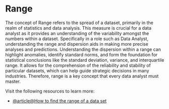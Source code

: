 # Range

The concept of Range refers to the spread of a dataset, primarily in the realm of statistics and data analysis. This measure is crucial for a data analyst as it provides an understanding of the variability amongst the numbers within a dataset. Specifically in a role such as Data Analyst, understanding the range and dispersion aids in making more precise analyses and predictions. Understanding the dispersion within a range can highlight anomalies, identify standard norms, and form the foundation for statistical conclusions like the standard deviation, variance, and interquartile range. It allows for the comprehension of the reliability and stability of particular datasets, which can help guide strategic decisions in many industries. Therefore, range is a key concept that every data analyst must master.

Visit the following resources to learn more:

- [@article@How to find the range of a data set](https://www.scribbr.co.uk/stats/range-statistics/)